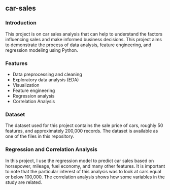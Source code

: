 ## car-sales

### Introduction
This project is on car sales analysis that can help to understand the factors influencing sales and make informed business decisions. This project aims to demonstrate the process of data analysis, feature engineering, and regression modeling using Python.

### Features 
- Data preprocessing and cleaning
- Exploratory data analysis (EDA)
- Visualization
- Feature engineering
- Regression analysis
- Correlation Analysis

### Dataset
The dataset used for this project contains the sale price of cars, roughly 50 features, and approximately 200,000 records. The dataset is available as one of the files in this repository.

### Regression and Correlation Analysis
In this project, I use the regression model to predict car sales based on horsepower, mileage, fuel economy, and many other features. It is important to note that the particular interest of this analysis was to look at cars equal or below 100,000. The correlation analysis shows how some variables in the study are related. 

